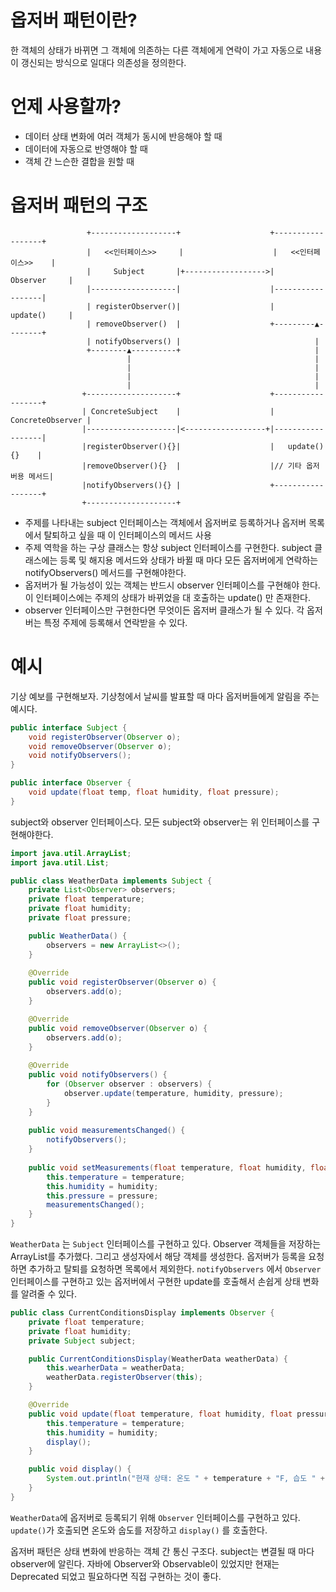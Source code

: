 # 옵저버 패턴이란?
한 객체의 상태가 바뀌면 그 객체에 의존하는 다른 객체에게 연락이 가고 자동으로 내용이 갱신되는 방식으로 일대다 의존성을 정의한다.

# 언제 사용할까?
 - 데이터 상태 변화에 여러 객체가 동시에 반응해야 할 때
 - 데이터에 자동으로 반영해야 할 때
 - 객체 간 느슨한 결합을 원할 때

# 옵저버 패턴의 구조
```text
                 +-------------------+                    +------------------+
                 |   <<인터페이스>>     |                    |   <<인터페이스>>    |
                 |     Subject       |+------------------>|     Observer     |
                 |-------------------|                    |------------------|
                 | registerObserver()|                    |     update()     |
                 | removeObserver()  |                    +---------▲--------+
                 | notifyObservers() |                              |
                 +--------▲----------+                              |
                          |                                         |
                          |                                         |
                          |                                         |
                          |                                         |
                +--------------------+                    +------------------+ 
                | ConcreteSubject    |                    | ConcreteObserver |
                |--------------------|<------------------+|------------------|
                |registerObserver(){}|                    |   update() {}    |
                |removeObserver(){}  |                    |// 기타 옵저버용 메서드|
                |notifyObservers(){} |                    +------------------+                  
                +--------------------+                                                                
``` 
 - 주제를 나타내는 subject 인터페이스는 객체에서 옵저버로 등록하거나 옵저버 목록에서 탈퇴하고 싶을 때 이 인터페이스의 메서드 사용
 - 주제 역학을 하는 구상 클래스는 항상 subject 인터페이스를 구현한다. subject 클래스에는 등록 및 해지용 메서드와 상태가 바뀔 때 마다 모든 옵저버에게 연락하는 notifyObservers() 메서드를 구현해야한다.
 - 옵저버가 될 가능성이 있는 객체는 반드시 observer 인터페이스를 구현해야 한다. 이 인터페이스에는 주제의 상태가 바뀌었을 대 호출하는 update() 만 존재한다.
 - observer 인터페이스만 구현한다면 무엇이든 옵저버 클래스가 될 수 있다. 각 옵저버는 특정 주제에 등록해서 연락받을 수 있다.

# 예시
기상 예보를 구현해보자. 기상청에서 날씨를 발표할 때 마다 옵저버들에게 알림을 주는 예시다.
```java
public interface Subject {
    void registerObserver(Observer o);
    void removeObserver(Observer o);
    void notifyObservers();
}

public interface Observer {
    void update(float temp, float humidity, float pressure);
}
```
subject와 observer 인터페이스다. 모든 subject와 observer는 위 인터페이스를 구현해야한다.

```java
import java.util.ArrayList;
import java.util.List;

public class WeatherData implements Subject {
    private List<Observer> observers;
    private float temperature;
    private float humidity;
    private float pressure;

    public WeatherData() {
        observers = new ArrayList<>();
    }
    
    @Override
    public void registerObserver(Observer o) {
        observers.add(o);
    }

    @Override
    public void removeObserver(Observer o) {
        observers.add(o);
    }
    
    @Override
    public void notifyObservers() {
        for (Observer observer : observers) {
            observer.update(temperature, humidity, pressure);
        }
    }
    
    public void measurementsChanged() {
        notifyObservers();
    }
    
    public void setMeasurements(float temperature, float humidity, float pressure) {
        this.temperature = temperature;
        this.humidity = humidity;
        this.pressure = pressure;
        measurementsChanged();
    }
}
```
```WeatherData``` 는 ```Subject``` 인터페이스를 구현하고 있다. Observer 객체들을 저장하는 ArrayList를 추가했다. 그리고 생성자에서 해당 객체를 생성한다.
옵저버가 등록을 요청하면 추가하고 탈퇴를 요청하면 목록에서 제외한다. ```notifyObservers``` 에서 ```Observer``` 인터페이스를 구현하고 있는 옵저버에서 구현한 update를 호출해서 손쉽게 상태 변화를 알려줄 수 있다.

```java
public class CurrentConditionsDisplay implements Observer {
    private float temperature;
    private float humidity;
    private Subject subject;

    public CurrentConditionsDisplay(WeatherData weatherData) {
        this.wearherData = weatherData;
        weatherData.registerObserver(this);
    }

    @Override
    public void update(float temperature, float humidity, float pressure) {
        this.temperature = temperature;
        this.humidity = humidity;
        display();
    }

    public void display() {
        System.out.println("현재 상태: 온도 " + temperature + "F, 습도 " + humidity + "%");
    }
}
```
```WeatherData```에 옵저버로 등록되기 위해 ```Observer``` 인터페이스를 구현하고 있다. ```update()```가 호출되면 온도와 숩도를 저장하고 ```display()``` 를 호출한다.

옵저버 패턴은 상태 변화에 반응하는 객체 간 통신 구조다. subject는 변결될 때 마다 observer에 알린다. 자바에 Observer와 Observable이 있었지만 현재는 Deprecated 되었고 필요하다면 직접 구현하는 것이 좋다.
